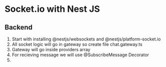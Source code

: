# Socket.io with Nest JS

## Backend

1. Start with installing @nestjs/websockets and @nestjs/platform-socket.io
2. All socket logic will go in gateway so create file chat.gateway.ts
3. Gateway will go inside providers array
4. For recieving message we will use @SubscribeMessage Decorator
5. 